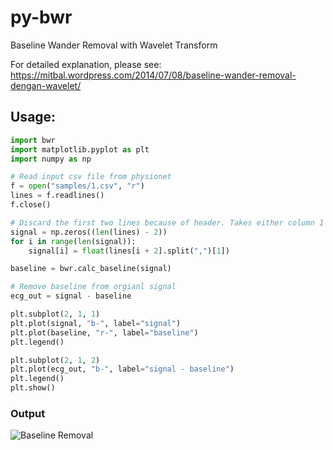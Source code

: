 # py-bwr
Baseline Wander Removal with Wavelet Transform

For detailed explanation, please see: https://mitbal.wordpress.com/2014/07/08/baseline-wander-removal-dengan-wavelet/

## Usage:

``` python
import bwr
import matplotlib.pyplot as plt
import numpy as np

# Read input csv file from physionet
f = open("samples/1.csv", "r")
lines = f.readlines()
f.close()

# Discard the first two lines because of header. Takes either column 1 or 2 from each lines (different signal lead)
signal = np.zeros((len(lines) - 2))
for i in range(len(signal)):
    signal[i] = float(lines[i + 2].split(",")[1])

baseline = bwr.calc_baseline(signal)

# Remove baseline from orgianl signal
ecg_out = signal - baseline

plt.subplot(2, 1, 1)
plt.plot(signal, "b-", label="signal")
plt.plot(baseline, "r-", label="baseline")
plt.legend()

plt.subplot(2, 1, 2)
plt.plot(ecg_out, "b-", label="signal - baseline")
plt.legend()
plt.show()
```

### Output
![Baseline Removal](/bwr.jpg?raw=true "Baseline Removal")
